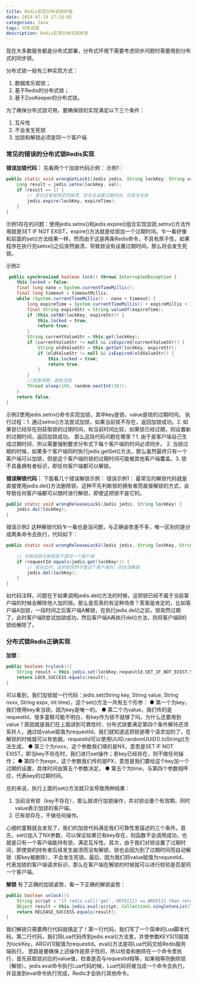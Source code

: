 ```yaml
---
title: Redis实现分布式同步锁
date: 2018-07-19 17:18:05
categories: Java
tags: 分布式锁
description: Redis实现分布式同步锁
---
```


现在大多数服务都是分布式部署，分布式环境下需要考虑同步问题时需要用到分布式的同步锁。
<!--more -->
分布式锁一般有三种实现方式：
1. 数据库乐观锁；
2. 基于Redis的分布式锁；
3. 基于ZooKeeper的分布式锁。


为了确保分布式锁可用，要确保锁的实现满足以下三个条件：
1. 互斥性
2. 不会发生死锁
3. 加锁和解锁必须是同一个客户端

### 常见的错误的分布式锁Redis实现
**错误加锁代码：**
先看两个个加锁代码示例：
示例1：
```java
public static void wrongGetLock1(Jedis jedis, String lockKey, String val, int expireTime) {
    Long result = jedis.setnx(lockKey, val);
    if (result == 1) {
        // 若在这里程序突然崩溃，则无法设置过期时间，将发生死锁
        jedis.expire(lockKey, expireTime);
    }
}
```
示例1存在的问题：使用jedis.setnx()和jedis.expire()组合实现加锁,setnx()方法作用就是SET IF NOT EXIST，expire()方法就是给锁加一个过期时间。乍一看好像和前面的set()方法结果一样，然而由于这是两条Redis命令，不具有原子性，如果程序在执行完setnx()之后突然崩溃，导致锁没有设置过期时间。那么将会发生死锁。


示例2:
```java
 public synchronized boolean lock() throws InterruptedException {
    this.locked = false;
    final long nano = System.currentTimeMillis();
    final long timeout = timeoutMillis;
    while (System.currentTimeMillis() - nano < timeout) {
        long expireTime = System.currentTimeMillis() + expireMillis + 1;
        final String expireStr = String.valueOf(expireTime);
        if (this.setNX(lockKey, expireStr)) {
            this.locked = true;
            return true;
        }
        String currentValueStr = this.get(lockKey);
        if (currentValueStr != null && isExpired(currentValueStr)) {
            String oldValueStr = this.getSet(lockKey, expireStr);
            if (oldValueStr != null && isExpired(oldValueStr)) {
                this.locked = true;
                return true;
            }
        }
        //短暂休眠，避免活锁
        Thread.sleep(100, random.nextInt(30));
    }
    return false;
}
```
示例2使用jedis.setnx()命令实现加锁，其中key是锁，value是锁的过期时间。
执行过程：1. 通过setnx()方法尝试加锁，如果当前锁不存在，返回加锁成功。2. 如果锁已经存在则获取锁的过期时间，和当前时间比较，如果锁已经过期，则设置新的过期时间，返回加锁成功。
那么这段代码问题在哪里？1. 由于是客户端自己生成过期时间，所以需要强制要求分布式下每个客户端的时间必须同步。 2. 当锁过期的时候，如果多个客户端同时执行jedis.getSet()方法，那么虽然最终只有一个客户端可以加锁，但是这个客户端的锁的过期时间可能被其他客户端覆盖。3. 锁不具备拥有者标识，即任何客户端都可以解锁。

**错误解锁代码：**
下面看几个错误解锁示例：
错误示例1：
最常见的解锁代码就是直接使用jedis.del()方法删除锁，这种不先判断锁的拥有者而直接解锁的方式，会导致任何客户端都可以随时进行解锁，即使这把锁不是它的。
```Java
public static void wrongReleaseLock1(Jedis jedis, String lockKey) {
    jedis.del(lockKey);
}
```

错误示例2
这种解锁代码乍一看也是没问题，与正确姿势差不多，唯一区别的是分成两条命令去执行，代码如下：
```Java
public static void wrongReleaseLock2(Jedis jedis, String lockKey, String requestId) {
 
    // 判断加锁与解锁是不是同一个客户端
    if (requestId.equals(jedis.get(lockKey))) {
        // 若在此时，这把锁突然不是这个客户端的，则会误解锁
        jedis.del(lockKey);
    }
}
```
如代码注释，问题在于如果调用jedis.del()方法的时候，这把锁已经不属于当前客户端的时候会解除他人加的锁。那么是否真的有这种场景？答案是肯定的，比如客户端A加锁，一段时间之后客户端A解锁，在执行jedis.del()之前，锁突然过期了，此时客户端B尝试加锁成功，然后客户端A再执行del()方法，则将客户端B的锁给解除了。

### 分布式锁Redis正确实现

**加锁**：
```Java
public boolean trylock(){
    String result = this.jedis.set(lockKey,requestId,SET_IF_NOT_EXIST,SET_WITH_EXPIRE_TIME_MILLISECONDS,expireTime);
    return LOCK_SUCCESS.equals(result);
}
```
可以看到，我们加锁就一行代码：jedis.set(String key, String value, String nxxx, String expx, int time)，这个set()方法一共有五个形参：
  ● 第一个为key，我们使用key来当锁，因为key是唯一的。
  ● 第二个为value，我们传的是requestId，很多童鞋可能不明白，有key作为锁不就够了吗，为什么还要用到value？原因就是我们在上面讲到可靠性时，分布式锁要满足第四个条件解铃还须系铃人，通过给value赋值为requestId，我们就知道这把锁是哪个请求加的了，在解锁的时候就可以有依据。requestId可以使用UUID.randomUUID().toString()方法生成。
  ● 第三个为nxxx，这个参数我们填的是NX，意思是SET IF NOT EXIST，即当key不存在时，我们进行set操作；若key已经存在，则不做任何操作；
  ● 第四个为expx，这个参数我们传的是PX，意思是我们要给这个key加一个过期的设置，具体时间由第五个参数决定。
  ● 第五个为time，与第四个参数相呼应，代表key的过期时间。
  
总的来说，执行上面的set()方法就只会导致两种结果：
1. 当前没有锁（key不存在），那么就进行加锁操作，并对锁设置个有效期，同时value表示加锁的客户端。
2.  已有锁存在，不做任何操作。

心细的童鞋就会发现了，我们的加锁代码满足我们可靠性里描述的三个条件。首先，set()加入了NX参数，可以保证如果已有key存在，则函数不会调用成功，也就是只有一个客户端能持有锁，满足互斥性。其次，由于我们对锁设置了过期时间，即使锁的持有者后续发生崩溃而没有解锁，锁也会因为到了过期时间而自动解锁（即key被删除），不会发生死锁。最后，因为我们将value赋值为requestId，代表加锁的客户端请求标识，那么在客户端在解锁的时候就可以进行校验是否是同一个客户端。

**解锁**
有了正确的加锁姿势，看一下正确的解锁姿势：
```Java
public boolean unlock(){
    String script = "if redis.call('get', KEYS[1]) == ARGV[1] then return redis.call('del', KEYS[1]) else return 0 end";
    Object result = this.jedis.eval(script, Collections.singletonList(lockKey), Collections.singletonList(requestId));
    return RELEASE_SUCCESS.equals(result);
}
```

我们解锁只需要两行代码就搞定了！第一行代码，我们写了一个简单的Lua脚本代码，第二行代码，我们将Lua代码传到jedis.eval()方法里，并使参数KEYS[1]赋值为lockKey，ARGV[1]赋值为requestId。eval()方法是将Lua代码交给Redis服务端执行。
思路是要确保上述操作是原子性的，所以检查和删除在一个命令里执行，首先获取锁对应的value值，检查是否与requestId相等，如果相等则删除锁（解锁）。jedis.eval命令执行Lua代码的候，Lua代码将被当成一个命令去执行，并且直到eval命令执行完成，Redis才会执行其他命令。